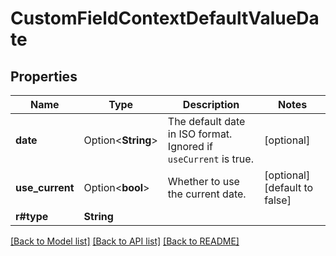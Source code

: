 # CustomFieldContextDefaultValueDate

## Properties

Name | Type | Description | Notes
------------ | ------------- | ------------- | -------------
**date** | Option<**String**> | The default date in ISO format. Ignored if `useCurrent` is true. | [optional]
**use_current** | Option<**bool**> | Whether to use the current date. | [optional][default to false]
**r#type** | **String** |  | 

[[Back to Model list]](../README.md#documentation-for-models) [[Back to API list]](../README.md#documentation-for-api-endpoints) [[Back to README]](../README.md)


